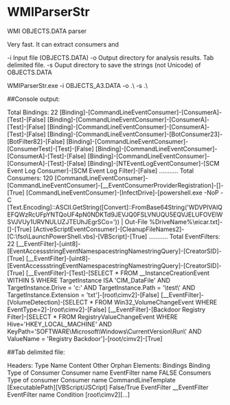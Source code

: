 # WMIParserStr

 WMI OBJECTS.DATA parser

Very fast. It can extract consumers and  
 
-i Input file (OBJECTS.DATA)
-o Output directory for analysis results. Tab delimited file.
-s Ouput directory to save the strings (not Unicode) of OBJECTS.DATA

WMIParserStr.exe -i OBJECTS_A3.DATA -o .\ -s .\

##Console output:

Total Bindings: 22
[Binding]-[CommandLineEventConsumer]-[ConsumerA]-[Test]-[False]
[Binding]-[CommandLineEventConsumer]-[ConsumerA]-[Test]-[False]
[Binding]-[CommandLineEventConsumer]-[ConsumerA]-[Test]-[False]
[Binding]-[CommandLineEventConsumer]-[BotConsumer23]-[BotFilter82]-[False]
[Binding]-[CommandLineEventConsumer]-[ConsumerTest]-[Test]-[False]
[Binding]-[CommandLineEventConsumer]-[ConsumerA]-[Test]-[False]
[Binding]-[CommandLineEventConsumer]-[ConsumerA]-[Test]-[False]
[Binding]-[NTEventLogEventConsumer]-[SCM Event Log Consumer]-[SCM Event Log Filter]-[False]
...........
Total Consumers: 120
[CommandLineEventConsumer]-[CommandLineEventConsumer]-[__EventConsumerProviderRegistration]-[]-[True]
[CommandLineEventConsumer]-[InfectDrive]-[powershell.exe -NoP -C [Text.Encoding]::ASCII.GetString([Convert]::FromBase64String('WDVPIVAlQEFQWzRcUFpYNTQoUF4pN0NDKTd9JEVJQ0FSLVNUQU5EQVJELUFOVElWSVJVUy1URVNULUZJTEUhJEgrSCo=')) | Out-File %DriveName%\eicar.txt]-[]-[True]
[ActiveScriptEventConsumer]-[CleanupFileNames2]-[C:\fso\LaunchPowerShell.vbs]-[VBScript]-[True]
...........
Total EventFilters: 22
[__EventFilter]-[uint8]-[EventAccessstringEventNamespacestringNamestringQuery]-[CreatorSID]-[True]
[__EventFilter]-[uint8]-[EventAccessstringEventNamespacestringNamestringQuery]-[CreatorSID]-[True]
[__EventFilter]-[Test]-[SELECT * FROM __InstanceCreationEvent WITHIN 5 WHERE TargetInstance ISA 'CIM_DataFile'     AND TargetInstance.Drive = 'c:'     AND TargetInstance.Path = '\\test\\'     AND TargetInstance.Extension = 'txt']-[root\cimv2]-[False]
[__EventFilter]-[VolumeDetection]-[SELECT * FROM Win32_VolumeChangeEvent WHERE EventType=2]-[root\cimv2]-[False]
[__EventFilter]-[Backdoor Registry Filter]-[SELECT * FROM RegistryValueChangeEvent WHERE Hive='HKEY_LOCAL_MACHINE' AND KeyPath='SOFTWARE\\Microsoft\\Windows\\CurrentVersion\\Run\\' AND ValueName = 'Registry Backdoor']-[root/cimv2]-[True]



##Tab delimited file:

Headers:       Type               Name                 Content                 Other                               Orphan
Elements:
Bindings       Binding            Type of Consumer     Consumer name           EventFilter name                    FALSE
Consumers      Type of consumer   Consumer name        CommandLineTemplate     [ExecutablePath][VBScript/JSCript]  False/True 
EventFilter    __EventFilter      EventFilter name     Condition               [root\cimv2][...]

